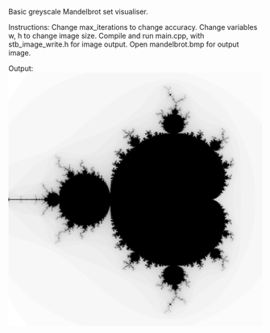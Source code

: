 Basic greyscale Mandelbrot set visualiser. 

Instructions: Change max_iterations to change accuracy. Change variables w, h to change image size. Compile and run main.cpp, with stb_image_write.h for image output. Open mandelbrot.bmp for output image.

Output:
![Screenshot](mandelbrot.bmp)
